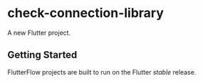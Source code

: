 # check-connection-library

A new Flutter project.

## Getting Started

FlutterFlow projects are built to run on the Flutter _stable_ release.
